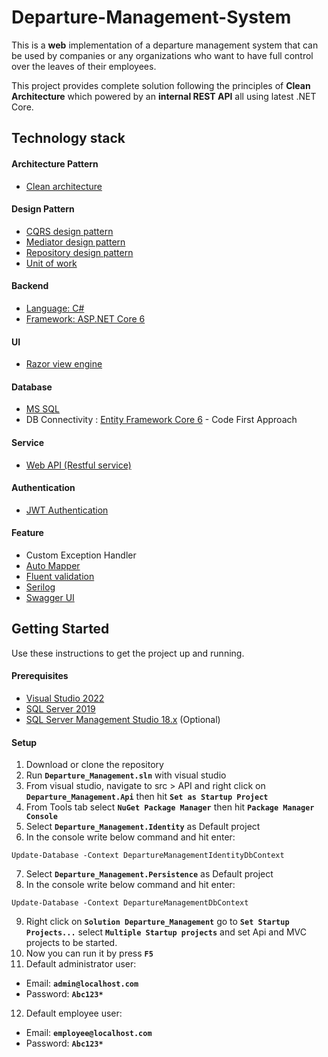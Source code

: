 # Departure-Management-System

This is a **web** implementation of a departure management system that can be used by companies or any organizations who want to have full control over the leaves of their employees.

This project provides complete solution following the principles of **Clean Architecture** which powered by an **internal REST API** all using latest .NET Core.

## Technology stack

#### Architecture Pattern

* [Clean architecture](https://blog.cleancoder.com/uncle-bob/2012/08/13/the-clean-architecture.html)

#### Design Pattern
* [CQRS design pattern](https://docs.microsoft.com/en-us/azure/architecture/patterns/cqrs)
* [Mediator design pattern](https://refactoring.guru/design-patterns/mediator)
* [Repository design pattern](https://www.c-sharpcorner.com/article/repository-design-pattern-in-asp-net-mvc/#:~:text=What%20is%20a%20Repository%20Design,entities%20in%20the%20business%20logic.)
* [Unit of work](https://www.c-sharpcorner.com/UploadFile/b1df45/unit-of-work-in-repository-pattern/)

#### Backend
* [Language: C#](https://docs.microsoft.com/en-us/dotnet/csharp/)
* [Framework: ASP.NET Core 6](https://docs.microsoft.com/en-us/aspnet/core/introduction-to-aspnet-core?view=aspnetcore-6.0)

#### UI
* [Razor view engine](https://docs.microsoft.com/en-us/aspnet/core/mvc/views/razor?view=aspnetcore-6.0)

#### Database
* [MS SQL](https://www.microsoft.com/en-us/sql-server/sql-server-downloads)
* DB Connectivity : [Entity Framework Core 6](https://docs.microsoft.com/en-us/ef/core/) - Code First Approach

#### Service
* [Web API (Restful service)](https://docs.microsoft.com/en-us/aspnet/core/tutorials/first-web-api?view=aspnetcore-6.0&tabs=visual-studio)

#### Authentication
* [JWT Authentication](https://jwt.io/)

#### Feature
* Custom Exception Handler
* [Auto Mapper](https://automapper.org/)
* [Fluent validation](https://fluentvalidation.net/)
* [Serilog](https://serilog.net/)
* [Swagger UI](https://swagger.io/tools/swagger-ui/)


## Getting Started

Use these instructions to get the project up and running.

#### Prerequisites
* [Visual Studio 2022](https://visualstudio.microsoft.com/vs/)
* [SQL Server 2019](https://www.microsoft.com/en-us/sql-server/sql-server-downloads) 
* [SQL Server Management Studio 18.x](https://docs.microsoft.com/en-us/sql/ssms/download-sql-server-management-studio-ssms?view=sql-server-ver15) (Optional)

#### Setup
1. Download or clone the repository
2. Run **`Departure_Management.sln`** with visual studio
3. From visual studio, navigate to src > API and right click on **`Departure_Management.Api`** then hit **`Set as Startup Project`**
4. From Tools tab select **`NuGet Package Manager`** then hit **`Package Manager Console`**
5. Select **`Departure_Management.Identity`** as Default project
6. In the console write below command and hit enter:
```
Update-Database -Context DepartureManagementIdentityDbContext
```
7. Select **`Departure_Management.Persistence`** as Default project
8. In the console write below command and hit enter:
```
Update-Database -Context DepartureManagementDbContext
```
9. Right click on **`Solution Departure_Management`** go to **`Set Startup Projects...`** select **`Multiple Startup projects`** and set Api and MVC projects to be started.
10. Now you can run it by press **`F5`**
11. Default administrator user:
* Email: **`admin@localhost.com`**
* Password: **`Abc123*`**
12. Default employee user:
* Email: **`employee@localhost.com`**
* Password: **`Abc123*`**